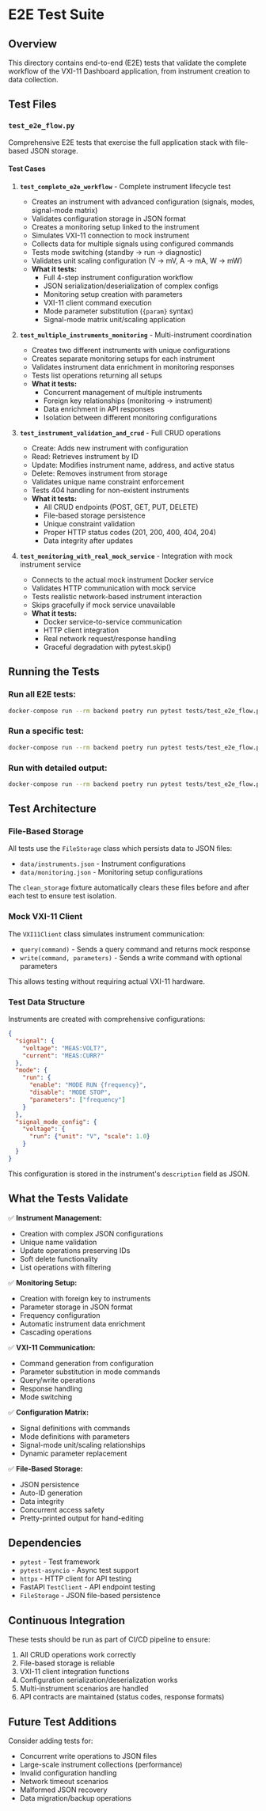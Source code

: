 # E2E Test Suite

## Overview

This directory contains end-to-end (E2E) tests that validate the complete workflow of the VXI-11 Dashboard application, from instrument creation to data collection.

## Test Files

### `test_e2e_flow.py`

Comprehensive E2E tests that exercise the full application stack with file-based JSON storage.

#### Test Cases

1. **`test_complete_e2e_workflow`** - Complete instrument lifecycle test
   - Creates an instrument with advanced configuration (signals, modes, signal-mode matrix)
   - Validates configuration storage in JSON format
   - Creates a monitoring setup linked to the instrument
   - Simulates VXI-11 connection to mock instrument
   - Collects data for multiple signals using configured commands
   - Tests mode switching (standby → run → diagnostic)
   - Validates unit scaling configuration (V → mV, A → mA, W → mW)
   - **What it tests:**
     - Full 4-step instrument configuration workflow
     - JSON serialization/deserialization of complex configs
     - Monitoring setup creation with parameters
     - VXI-11 client command execution
     - Mode parameter substitution (`{param}` syntax)
     - Signal-mode matrix unit/scaling application

2. **`test_multiple_instruments_monitoring`** - Multi-instrument coordination
   - Creates two different instruments with unique configurations
   - Creates separate monitoring setups for each instrument
   - Validates instrument data enrichment in monitoring responses
   - Tests list operations returning all setups
   - **What it tests:**
     - Concurrent management of multiple instruments
     - Foreign key relationships (monitoring → instrument)
     - Data enrichment in API responses
     - Isolation between different monitoring configurations

3. **`test_instrument_validation_and_crud`** - Full CRUD operations
   - Create: Adds new instrument with configuration
   - Read: Retrieves instrument by ID
   - Update: Modifies instrument name, address, and active status
   - Delete: Removes instrument from storage
   - Validates unique name constraint enforcement
   - Tests 404 handling for non-existent instruments
   - **What it tests:**
     - All CRUD endpoints (POST, GET, PUT, DELETE)
     - File-based storage persistence
     - Unique constraint validation
     - Proper HTTP status codes (201, 200, 400, 404, 204)
     - Data integrity after updates

4. **`test_monitoring_with_real_mock_service`** - Integration with mock instrument service
   - Connects to the actual mock instrument Docker service
   - Validates HTTP communication with mock service
   - Tests realistic network-based instrument interaction
   - Skips gracefully if mock service unavailable
   - **What it tests:**
     - Docker service-to-service communication
     - HTTP client integration
     - Real network request/response handling
     - Graceful degradation with pytest.skip()

## Running the Tests

### Run all E2E tests:
```bash
docker-compose run --rm backend poetry run pytest tests/test_e2e_flow.py -v
```

### Run a specific test:
```bash
docker-compose run --rm backend poetry run pytest tests/test_e2e_flow.py::test_complete_e2e_workflow -v
```

### Run with detailed output:
```bash
docker-compose run --rm backend poetry run pytest tests/test_e2e_flow.py -v -s
```

## Test Architecture

### File-Based Storage

All tests use the `FileStorage` class which persists data to JSON files:
- `data/instruments.json` - Instrument configurations
- `data/monitoring.json` - Monitoring setup configurations

The `clean_storage` fixture automatically clears these files before and after each test to ensure test isolation.

### Mock VXI-11 Client

The `VXI11Client` class simulates instrument communication:
- `query(command)` - Sends a query command and returns mock response
- `write(command, parameters)` - Sends a write command with optional parameters

This allows testing without requiring actual VXI-11 hardware.

### Test Data Structure

Instruments are created with comprehensive configurations:

```json
{
  "signal": {
    "voltage": "MEAS:VOLT?",
    "current": "MEAS:CURR?"
  },
  "mode": {
    "run": {
      "enable": "MODE RUN {frequency}",
      "disable": "MODE STOP",
      "parameters": ["frequency"]
    }
  },
  "signal_mode_config": {
    "voltage": {
      "run": {"unit": "V", "scale": 1.0}
    }
  }
}
```

This configuration is stored in the instrument's `description` field as JSON.

## What the Tests Validate

✅ **Instrument Management:**
- Creation with complex JSON configurations
- Unique name validation
- Update operations preserving IDs
- Soft delete functionality
- List operations with filtering

✅ **Monitoring Setup:**
- Creation with foreign key to instruments
- Parameter storage in JSON format
- Frequency configuration
- Automatic instrument data enrichment
- Cascading operations

✅ **VXI-11 Communication:**
- Command generation from configuration
- Parameter substitution in mode commands
- Query/write operations
- Response handling
- Mode switching

✅ **Configuration Matrix:**
- Signal definitions with commands
- Mode definitions with parameters
- Signal-mode unit/scaling relationships
- Dynamic parameter replacement

✅ **File-Based Storage:**
- JSON persistence
- Auto-ID generation
- Data integrity
- Concurrent access safety
- Pretty-printed output for hand-editing

## Dependencies

- `pytest` - Test framework
- `pytest-asyncio` - Async test support
- `httpx` - HTTP client for API testing
- FastAPI `TestClient` - API endpoint testing
- `FileStorage` - JSON file-based persistence

## Continuous Integration

These tests should be run as part of CI/CD pipeline to ensure:
1. All CRUD operations work correctly
2. File-based storage is reliable
3. VXI-11 client integration functions
4. Configuration serialization/deserialization works
5. Multi-instrument scenarios are handled
6. API contracts are maintained (status codes, response formats)

## Future Test Additions

Consider adding tests for:
- Concurrent write operations to JSON files
- Large-scale instrument collections (performance)
- Invalid configuration handling
- Network timeout scenarios
- Malformed JSON recovery
- Data migration/backup operations
